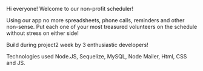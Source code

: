 Hi everyone! Welcome to our non-profit scheduler!

Using our app no more spreadsheets, phone calls, reminders and other non-sense. Put each one of your most treasured volunteers on the schedule without stress on either side!

Build during project2 week by 3 enthusiastic developers!

Technologies used Node.JS, Sequelize, MySQL, Node Mailer, Html, CSS and JS.